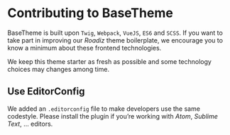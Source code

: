 # Contributing to BaseTheme

BaseTheme is built upon `Twig`, `Webpack`, `VueJS`, `ES6` and `SCSS`. If you want to 
take part in improving our *Roadiz* theme boilerplate, we encourage you to know 
a minimum about these frontend technologies.

We keep this theme starter as fresh as possible and some technology choices 
may changes among time. 

## Use EditorConfig 

We added an `.editorconfig` file to make developers use the same codestyle. Please
install the plugin if you’re working with *Atom*, *Sublime Text*, … editors.
